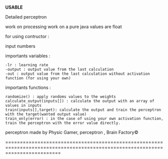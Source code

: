 **USABLE**

Detailed perceptron 


work on processing 
work on a pure java
values are float

for using  contructor : 

input numbers

importants variables :

	-lr : learning rate
	-output : output value from the last calculation
	-out : output value from the last calculation without activation function (for using your own)
	
importants functions :
	
	randomize() : apply randoms values to the weights
	calculate_output(inputs[]) : calculate the output with an array of values in inputs 
	train(inputs[],target): calculate the output and train the perceptron with the target(wanted output value)
	train_only(error) : in the case of using your own activation function, train the perceptron with the error value directly.
	
perceptron made by Physic Gamer, perceptron , Brain Factory©

===============================================================================================================================






